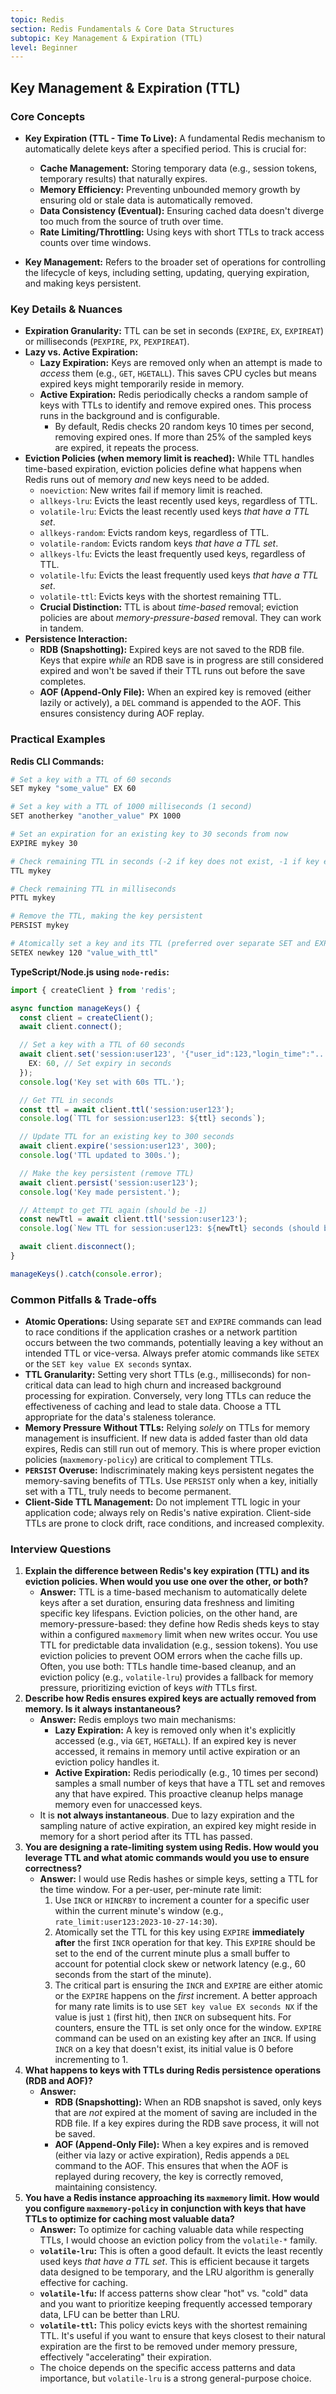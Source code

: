 ```yaml
---
topic: Redis
section: Redis Fundamentals & Core Data Structures
subtopic: Key Management & Expiration (TTL)
level: Beginner
---
```


## Key Management & Expiration (TTL)
### Core Concepts

*   **Key Expiration (TTL - Time To Live):** A fundamental Redis mechanism to automatically delete keys after a specified period. This is crucial for:
    *   **Cache Management:** Storing temporary data (e.g., session tokens, temporary results) that naturally expires.
    *   **Memory Efficiency:** Preventing unbounded memory growth by ensuring old or stale data is automatically removed.
    *   **Data Consistency (Eventual):** Ensuring cached data doesn't diverge too much from the source of truth over time.
    *   **Rate Limiting/Throttling:** Using keys with short TTLs to track access counts over time windows.

*   **Key Management:** Refers to the broader set of operations for controlling the lifecycle of keys, including setting, updating, querying expiration, and making keys persistent.

### Key Details & Nuances

*   **Expiration Granularity:** TTL can be set in seconds (`EXPIRE`, `EX`, `EXPIREAT`) or milliseconds (`PEXPIRE`, `PX`, `PEXPIREAT`).
*   **Lazy vs. Active Expiration:**
    *   **Lazy Expiration:** Keys are removed only when an attempt is made to *access* them (e.g., `GET`, `HGETALL`). This saves CPU cycles but means expired keys might temporarily reside in memory.
    *   **Active Expiration:** Redis periodically checks a random sample of keys with TTLs to identify and remove expired ones. This process runs in the background and is configurable.
        *   By default, Redis checks 20 random keys 10 times per second, removing expired ones. If more than 25% of the sampled keys are expired, it repeats the process.
*   **Eviction Policies (when memory limit is reached):** While TTL handles time-based expiration, eviction policies define what happens when Redis runs out of memory *and* new keys need to be added.
    *   `noeviction`: New writes fail if memory limit is reached.
    *   `allkeys-lru`: Evicts the least recently used keys, regardless of TTL.
    *   `volatile-lru`: Evicts the least recently used keys *that have a TTL set*.
    *   `allkeys-random`: Evicts random keys, regardless of TTL.
    *   `volatile-random`: Evicts random keys *that have a TTL set*.
    *   `allkeys-lfu`: Evicts the least frequently used keys, regardless of TTL.
    *   `volatile-lfu`: Evicts the least frequently used keys *that have a TTL set*.
    *   `volatile-ttl`: Evicts keys with the shortest remaining TTL.
    *   **Crucial Distinction:** TTL is about *time-based* removal; eviction policies are about *memory-pressure-based* removal. They can work in tandem.
*   **Persistence Interaction:**
    *   **RDB (Snapshotting):** Expired keys are not saved to the RDB file. Keys that expire *while* an RDB save is in progress are still considered expired and won't be saved if their TTL runs out before the save completes.
    *   **AOF (Append-Only File):** When an expired key is removed (either lazily or actively), a `DEL` command is appended to the AOF. This ensures consistency during AOF replay.

### Practical Examples

**Redis CLI Commands:**

```sh
# Set a key with a TTL of 60 seconds
SET mykey "some_value" EX 60

# Set a key with a TTL of 1000 milliseconds (1 second)
SET anotherkey "another_value" PX 1000

# Set an expiration for an existing key to 30 seconds from now
EXPIRE mykey 30

# Check remaining TTL in seconds (-2 if key does not exist, -1 if key exists but no TTL)
TTL mykey

# Check remaining TTL in milliseconds
PTTL mykey

# Remove the TTL, making the key persistent
PERSIST mykey

# Atomically set a key and its TTL (preferred over separate SET and EXPIRE)
SETEX newkey 120 "value_with_ttl"
```

**TypeScript/Node.js using `node-redis`:**

```typescript
import { createClient } from 'redis';

async function manageKeys() {
  const client = createClient();
  await client.connect();

  // Set a key with a TTL of 60 seconds
  await client.set('session:user123', '{"user_id":123,"login_time":"..."}', {
    EX: 60, // Set expiry in seconds
  });
  console.log('Key set with 60s TTL.');

  // Get TTL in seconds
  const ttl = await client.ttl('session:user123');
  console.log(`TTL for session:user123: ${ttl} seconds`);

  // Update TTL for an existing key to 300 seconds
  await client.expire('session:user123', 300);
  console.log('TTL updated to 300s.');

  // Make the key persistent (remove TTL)
  await client.persist('session:user123');
  console.log('Key made persistent.');

  // Attempt to get TTL again (should be -1)
  const newTtl = await client.ttl('session:user123');
  console.log(`New TTL for session:user123: ${newTtl} seconds (should be -1 for persistent key)`);

  await client.disconnect();
}

manageKeys().catch(console.error);
```

### Common Pitfalls & Trade-offs

*   **Atomic Operations:** Using separate `SET` and `EXPIRE` commands can lead to race conditions if the application crashes or a network partition occurs between the two commands, potentially leaving a key without an intended TTL or vice-versa. Always prefer atomic commands like `SETEX` or the `SET key value EX seconds` syntax.
*   **TTL Granularity:** Setting very short TTLs (e.g., milliseconds) for non-critical data can lead to high churn and increased background processing for expiration. Conversely, very long TTLs can reduce the effectiveness of caching and lead to stale data. Choose a TTL appropriate for the data's staleness tolerance.
*   **Memory Pressure Without TTLs:** Relying *solely* on TTLs for memory management is insufficient. If new data is added faster than old data expires, Redis can still run out of memory. This is where proper eviction policies (`maxmemory-policy`) are critical to complement TTLs.
*   **`PERSIST` Overuse:** Indiscriminately making keys persistent negates the memory-saving benefits of TTLs. Use `PERSIST` only when a key, initially set with a TTL, truly needs to become permanent.
*   **Client-Side TTL Management:** Do not implement TTL logic in your application code; always rely on Redis's native expiration. Client-side TTLs are prone to clock drift, race conditions, and increased complexity.

### Interview Questions

1.  **Explain the difference between Redis's key expiration (TTL) and its eviction policies. When would you use one over the other, or both?**
    *   **Answer:** TTL is a time-based mechanism to automatically delete keys after a set duration, ensuring data freshness and limiting specific key lifespans. Eviction policies, on the other hand, are memory-pressure-based: they define how Redis sheds keys to stay within a configured `maxmemory` limit when new writes occur. You use TTL for predictable data invalidation (e.g., session tokens). You use eviction policies to prevent OOM errors when the cache fills up. Often, you use both: TTLs handle time-based cleanup, and an eviction policy (e.g., `volatile-lru`) provides a fallback for memory pressure, prioritizing eviction of keys *with* TTLs first.
2.  **Describe how Redis ensures expired keys are actually removed from memory. Is it always instantaneous?**
    *   **Answer:** Redis employs two main mechanisms:
        *   **Lazy Expiration:** A key is removed only when it's explicitly accessed (e.g., via `GET`, `HGETALL`). If an expired key is never accessed, it remains in memory until active expiration or an eviction policy handles it.
        *   **Active Expiration:** Redis periodically (e.g., 10 times per second) samples a small number of keys that have a TTL set and removes any that have expired. This proactive cleanup helps manage memory even for unaccessed keys.
    *   It is **not always instantaneous**. Due to lazy expiration and the sampling nature of active expiration, an expired key might reside in memory for a short period after its TTL has passed.
3.  **You are designing a rate-limiting system using Redis. How would you leverage TTL and what atomic commands would you use to ensure correctness?**
    *   **Answer:** I would use Redis hashes or simple keys, setting a TTL for the time window. For a per-user, per-minute rate limit:
        1.  Use `INCR` or `HINCRBY` to increment a counter for a specific user within the current minute's window (e.g., `rate_limit:user123:2023-10-27-14:30`).
        2.  Atomically set the TTL for this key using `EXPIRE` **immediately after** the first `INCR` operation for that key. This `EXPIRE` should be set to the end of the current minute plus a small buffer to account for potential clock skew or network latency (e.g., 60 seconds from the start of the minute).
        3.  The critical part is ensuring the `INCR` and `EXPIRE` are either atomic or the `EXPIRE` happens on the *first* increment. A better approach for many rate limits is to use `SET key value EX seconds NX` if the value is just `1` (first hit), then `INCR` on subsequent hits. For counters, ensure the TTL is set only once for the window. `EXPIRE` command can be used on an existing key after an `INCR`. If using `INCR` on a key that doesn't exist, its initial value is 0 before incrementing to 1.
4.  **What happens to keys with TTLs during Redis persistence operations (RDB and AOF)?**
    *   **Answer:**
        *   **RDB (Snapshotting):** When an RDB snapshot is saved, only keys that are *not* expired at the moment of saving are included in the RDB file. If a key expires during the RDB save process, it will not be saved.
        *   **AOF (Append-Only File):** When a key expires and is removed (either via lazy or active expiration), Redis appends a `DEL` command to the AOF. This ensures that when the AOF is replayed during recovery, the key is correctly removed, maintaining consistency.
5.  **You have a Redis instance approaching its `maxmemory` limit. How would you configure `maxmemory-policy` in conjunction with keys that have TTLs to optimize for caching most valuable data?**
    *   **Answer:** To optimize for caching valuable data while respecting TTLs, I would choose an eviction policy from the `volatile-*` family.
    *   **`volatile-lru`:** This is often a good default. It evicts the least recently used keys *that have a TTL set*. This is efficient because it targets data designed to be temporary, and the LRU algorithm is generally effective for caching.
    *   **`volatile-lfu`:** If access patterns show clear "hot" vs. "cold" data and you want to prioritize keeping frequently accessed temporary data, LFU can be better than LRU.
    *   **`volatile-ttl`:** This policy evicts keys with the shortest remaining TTL. It's useful if you want to ensure that keys closest to their natural expiration are the first to be removed under memory pressure, effectively "accelerating" their expiration.
    *   The choice depends on the specific access patterns and data importance, but `volatile-lru` is a strong general-purpose choice.